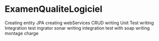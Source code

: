# ExamenQualiteLogiciel

Creating entity JPA 
creating webServices CRUD
writing Unit Test
writing Integration test
ingrator sonar
writing integration test with soap
writing montage charge
